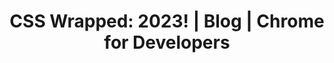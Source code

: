---
layout: bookmark
title: 'CSS Wrapped: 2023! | Blog | Chrome for Developers'
tags:
  - Bookmarks
  - CSS
  - Browsers
created: '2023-12-27T21:16:29.808Z'
link: https://developer.chrome.com/blog/css-wrapped-2023#linear-easing
id: 703590268
excerpt: >-
  2023 was a huge year for CSS! Learn about what landed in Chrome and across the
  web platform this year.
image: >-
  https://developer.chrome.com/static/blog/css-wrapped-2023/image/csswrapped_header.svg
---